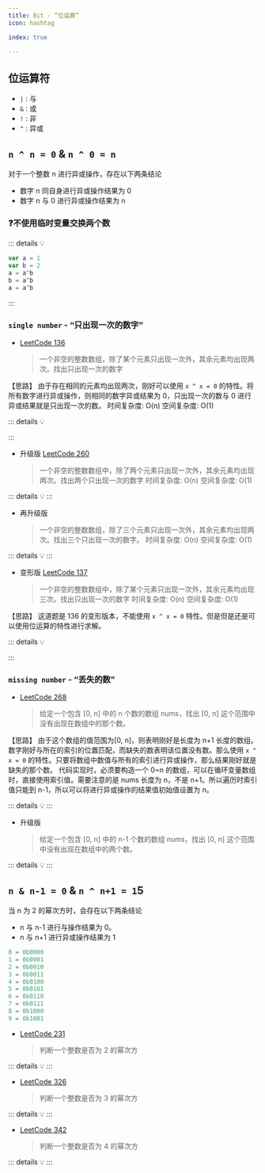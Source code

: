 ```yaml
---
title: Bit - “位运算”
icon: hashtag

index: true

---
```


<!-- more -->

## 位运算符

  * `|` : 与
  * `&` : 或
  * `!` : 非
  * `^` : 异或

## `n ^ n = 0` & `n ^ 0 = n`

  对于一个整数 n 进行异或操作，存在以下两条结论

  * 数字 n 同自身进行异或操作结果为 0
  * 数字 n 与 0 进行异或操作结果为 n

### ❓不使用临时变量交换两个数

::: details 💡

  ```swift
  var a = 1
  var b = 2
  a = a^b
  b = a^b
  a = a^b
  ```

:::

### `single number` - “只出现一次的数字”

- [LeetCode 136](https://leetcode.cn/problems/single-number/)
  > 一个非空的整数数组，除了某个元素只出现一次外，其余元素均出现两次。找出只出现一次的数字 

【思路】
  由于存在相同的元素均出现两次，刚好可以使用 `x ^ x = 0` 的特性。将所有数字进行异或操作，则相同的数字异或结果为 0，只出现一次的数与 0 进行异或结果就是只出现一次的数。
  时间复杂度: O(n)  空间复杂度: O(1)

::: details 💡

:::

- 升级版 [LeetCode 260](https://leetcode.cn/problems/single-number-iii)
  > 一个非空的整数数组中，除了两个元素只出现一次外，其余元素均出现两次。找出两个只出现一次的数字
  > 时间复杂度: O(n)  空间复杂度: O(1)

::: details 💡
:::

 - 再升级版
   > 一个非空的整数数组，除了三个元素只出现一次外，其余元素均出现两次。找出三个只出现一次的数字。
   > 时间复杂度: O(n)  空间复杂度: O(1)

::: details 💡
:::

- 变形版 [LeetCode 137](https://leetcode.cn/problems/single-number-ii)
  > 一个非空的整数数组中，除了某个元素只出现一次外，其余元素均出现三次。找出只出现一次的数字 
  > 时间复杂度: O(n)  空间复杂度: O(1)

【思路】
  这道题是 136 的变形版本，不能使用 `x ^ x = 0` 特性。但是但是还是可以使用位运算的特性进行求解。
  
  ::: details 💡
  
  :::
  
### `missing number` - “丢失的数”

- [LeetCode 268](https://leetcode.cn/problems/missing-number)
  > 给定一个包含 [0, n] 中的 n 个数的数组 nums，找出 [0, n] 这个范围中没有出现在数组中的那个数。

【思路】
  由于这个数组的值范围为[0, n]，则表明刚好是长度为 n+1 长度的数组。数字刚好与所在的索引的位置匹配，而缺失的数表明该位置没有数。那么使用 `x ^ x = 0` 的特性。只要将数组中数值与所有的索引进行异或操作，那么结果刚好就是缺失的那个数。
  代码实现时，必须要构造一个 0~n 的数组，可以在循环变量数组时，直接使用索引值。需要注意的是 nums 长度为 n，不是 n+1。所以遍历时索引值只能到 n-1，所以可以将进行异或操作的结果值初始值设置为 n。

::: details 💡
:::

- 升级版
  > 给定一个包含 [0, n] 中的 n-1 个数的数组 nums，找出 [0, n] 这个范围中没有出现在数组中的两个数。

::: details 💡
:::

## `n & n-1 = 0` & `n ^ n+1 = 1`5

  当 n 为 2 的幂次方时，会存在以下两条结论

  * n 与 n-1 进行与操作结果为 0。
  * n 与 n+1 进行异或操作结果为 1

  ```c
  0 = 0b0000
  1 = 0b0001
  2 = 0b0010
  3 = 0b0011
  4 = 0b0100
  5 = 0b0101
  6 = 0b0110
  7 = 0b0111
  8 = 0b1000
  9 = 0b1001
  ```

- [LeetCode 231](https://leetcode.cn/problems/power-of-two)
  > 判断一个整数是否为 2 的幂次方

::: details 💡
:::

- [LeetCode 326](https://leetcode.cn/problems/power-of-three)
  > 判断一个整数是否为 3 的幂次方

::: details 💡
:::

- [LeetCode 342](https://leetcode.cn/problems/power-of-four)
  > 判断一个整数是否为 4 的幂次方

::: details 💡
:::